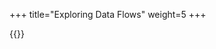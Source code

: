 +++
title="Exploring Data Flows"
weight=5
+++

{{<snippet file="src/test/scala/io/shiftleft/joern/DataFlowTests.scala" language="scala">}}
